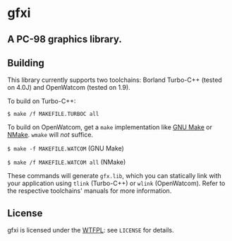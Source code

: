 gfxi
====
A PC-98 graphics library.
-------------------------

Building
--------
This library currently supports two toolchains: Borland Turbo-C++ (tested on 4.0J) and OpenWatcom (tested on 1.9).

To build on Turbo-C++:

`$ make /f MAKEFILE.TURBOC all`

To build on OpenWatcom, get a `make` implementation like [GNU Make](http://www.gnu.org/software/make/) or [NMake](http://msdn.microsoft.com/en-us/library/dd9y37ha.aspx). `wmake` will *not* suffice.

`$ make -f MAKEFILE.WATCOM` (GNU Make)

`$ make /f MAKEFILE.WATCOM all` (NMake)

These commands will generate `gfx.lib`, which you can statically link with your application using `tlink` (Turbo-C++) or `wlink` (OpenWatcom). Refer to the respective toolchains' manuals for more information.

License
-------
gfxi is licensed under the [WTFPL](http://wtfpl.net): see `LICENSE` for details.
